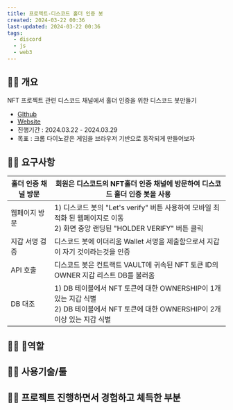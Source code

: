 ```yaml
---
title: 프로젝트-디스코드 홀더 인증 봇
created: 2024-03-22 00:36
last-updated: 2024-03-22 00:36
tags:
  - discord
  - js
  - web3
---
```

## 👯‍♂️ 개요

NFT 프로젝트 관련 디스코드 채널에서 홀더 인증을 위한 디스코드 봇만들기 

 - [GIthub](https://github.com/icehongssii12345/idontwaitingforwater )
- [Website](https://d1emjrld223cpx.cloudfront.net/index.html)
- 진행기간 :   2024.03.22 - 2024.03.29
- 목표 : 크롬 다이노같은 게임을 브라우저 기반으로 동작되게 만들어보자 

## 👯‍♂️ 요구사항

| 홀더 인증 채널 방문 | 회원은 디스코드의 NFT홀더 인증 채널에 방문하여 디스코드 홀더 인증 봇을 사용                                                        |
| ----------- | --------------------------------------------------------------------------------------------------- |
| 웹페이지 방문     | 1) 디스코드 봇의 "Let's verify" 버튼 사용하여 모바일 최적화 된 웹페이지로 이동  <br>2) 화면 중앙 랜딩된 "HOLDER VERIFY" 버튼 클릭        |
| 지갑 서명 검증    | 디스코드 봇에 이더리움 Wallet 서명을 제출함으로서 지갑이 자기 것이라는것을 인증                                                     |
| API 호출      | 디스코드 봇은 컨트랙트 VAULT에 귀속된 NFT 토큰 ID의 OWNER 지갑 리스트 DB를 불러옴                                             |
| DB 대조       | 1) DB 테이블에서 NFT 토큰에 대한 OWNERSHIP이 1개 있는 지갑 식별  <br>2) DB 테이블에서 NFT 토큰에 대한 OWNERSHIP이 2개 이상 있는 지갑 식별 |

## 👯‍♂️ 역할

## 👯‍♂️ 사용기술/툴

## 👯‍♂️ 프로젝트 진행하면서 경험하고 체득한 부분